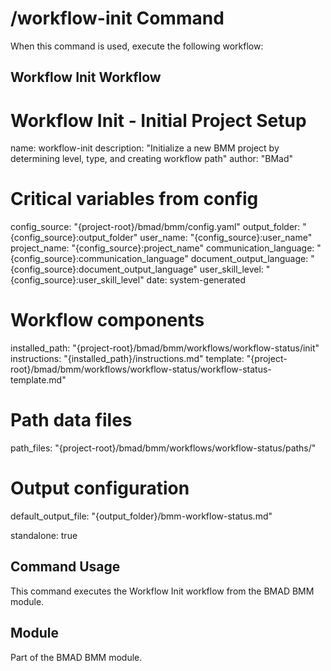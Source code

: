 # /workflow-init Command

When this command is used, execute the following workflow:

## Workflow Init Workflow

# Workflow Init - Initial Project Setup
name: workflow-init
description: "Initialize a new BMM project by determining level, type, and creating workflow path"
author: "BMad"

# Critical variables from config
config_source: "{project-root}/bmad/bmm/config.yaml"
output_folder: "{config_source}:output_folder"
user_name: "{config_source}:user_name"
project_name: "{config_source}:project_name"
communication_language: "{config_source}:communication_language"
document_output_language: "{config_source}:document_output_language"
user_skill_level: "{config_source}:user_skill_level"
date: system-generated

# Workflow components
installed_path: "{project-root}/bmad/bmm/workflows/workflow-status/init"
instructions: "{installed_path}/instructions.md"
template: "{project-root}/bmad/bmm/workflows/workflow-status/workflow-status-template.md"

# Path data files
path_files: "{project-root}/bmad/bmm/workflows/workflow-status/paths/"

# Output configuration
default_output_file: "{output_folder}/bmm-workflow-status.md"

standalone: true

## Command Usage

This command executes the Workflow Init workflow from the BMAD BMM module.

## Module

Part of the BMAD BMM module.
